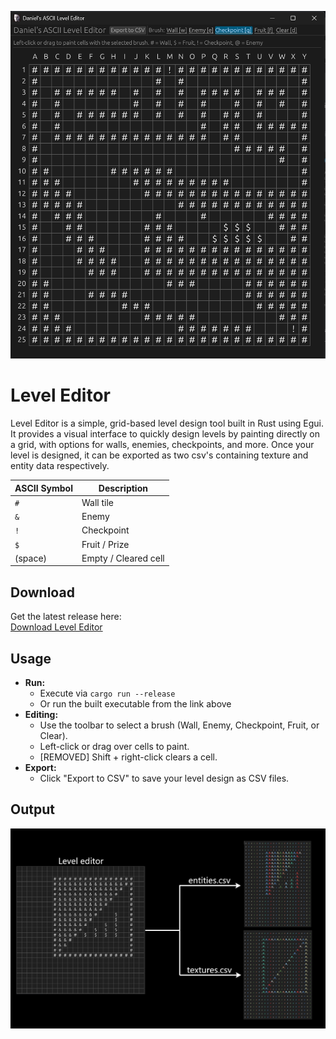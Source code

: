 ![Preview](preview.png)

# Level Editor

Level Editor is a simple, grid-based level design tool built in Rust using Egui. It provides a visual interface to quickly design levels by painting directly on a grid, with options for walls, enemies, checkpoints, and more. Once your level is designed, it can be exported as two csv's containing texture and entity data respectively.

| ASCII Symbol | Description          |
|--------------|----------------------|
| `#`          | Wall tile            |
| `&`          | Enemy                |
| `!`          | Checkpoint           |
| `$`          | Fruit / Prize                |
| (space)      | Empty / Cleared cell |

## Download

Get the latest release here:  
[Download Level Editor](https://github.com/MistaNewVegas/ASCII-level-designer/blob/main/Daniel's%20ASCII%20Level%20Editor.exe)

## Usage

- **Run:**  
  - Execute via `cargo run --release`  
  - Or run the built executable from the link above
- **Editing:**  
  - Use the toolbar to select a brush (Wall, Enemy, Checkpoint, Fruit, or Clear).
  - Left-click or drag over cells to paint.
  - [REMOVED] Shift + right-click clears a cell.
- **Export:**  
  - Click "Export to CSV" to save your level design as CSV files.

## Output
![Output POC](edit-poc.png)

